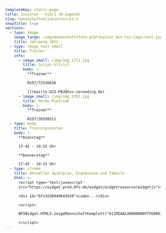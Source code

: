 ```yaml
---
templateKey: static-page
title: Junioren - U13/1 (D-Jugend)
slug: mannschaften/junioren/u13-1
showTitle: true
sections:
  - type: image
    image_large: /img/mannschaftsfoto-platzhalter_mit-tsv-logo-text.jpg
    title: Jahrgang 2012
  - type: image_text_small
    title: Trainer
    info:
      - image_small: /img/img_1711.jpg
        title: Julian Ullrich
        body: |-
          **Trainer**

          0157/72536636

          [](mailto:U13-FBJ@tsv-zorneding.de)
      - image_small: /img/img_1701.jpg
        title: Mirko Pietrzak
        body: |-
          **Trainer**

          0157/39338511
  - type: body
    title: Trainingszeiten
    body: |-
      **Dienstag**

      17:45 - 19:15 Uhr

      **Donnerstag**

      17:45 - 19:15 Uhr
  - type: iframe
    title: Aktueller Spielplan, Ergebnisse und Tabelle
    html: >-
      <script type='text/javascript'
      src="https://widget-prod.bfv.de/widget/widgetresource/widgetjs"></script>

      <div id="bfv1630949643620">Laden...</div>

      <script>

      BFVWidget.HTML5.zeigeMannschaftKomplett("011MIAALU0000000VTVG0001VTR8C1K7", "bfv1630949643620", { height: "800", width: "350", selectedTab:BFVWidget.HTML5.mannschaftTabs.spiele, colorResults: "undefined" , colorNav: "undefined" , colorClubName : "undefined" , backgroundNav: "undefined"});

      </script>
---
```

